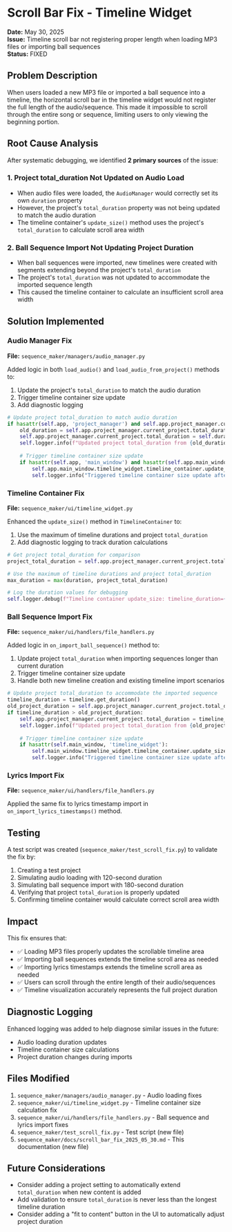 # Scroll Bar Fix - Timeline Widget

**Date:** May 30, 2025  
**Issue:** Timeline scroll bar not registering proper length when loading MP3 files or importing ball sequences  
**Status:** FIXED

## Problem Description

When users loaded a new MP3 file or imported a ball sequence into a timeline, the horizontal scroll bar in the timeline widget would not register the full length of the audio/sequence. This made it impossible to scroll through the entire song or sequence, limiting users to only viewing the beginning portion.

## Root Cause Analysis

After systematic debugging, we identified **2 primary sources** of the issue:

### 1. Project total_duration Not Updated on Audio Load
- When audio files were loaded, the `AudioManager` would correctly set its own `duration` property
- However, the project's `total_duration` property was not being updated to match the audio duration
- The timeline container's `update_size()` method uses the project's `total_duration` to calculate scroll area width

### 2. Ball Sequence Import Not Updating Project Duration
- When ball sequences were imported, new timelines were created with segments extending beyond the project's `total_duration`
- The project's `total_duration` was not updated to accommodate the imported sequence length
- This caused the timeline container to calculate an insufficient scroll area width

## Solution Implemented

### Audio Manager Fix
**File:** `sequence_maker/managers/audio_manager.py`

Added logic in both `load_audio()` and `load_audio_from_project()` methods to:
1. Update the project's `total_duration` to match the audio duration
2. Trigger timeline container size update
3. Add diagnostic logging

```python
# Update project total_duration to match audio duration
if hasattr(self.app, 'project_manager') and self.app.project_manager.current_project:
    old_duration = self.app.project_manager.current_project.total_duration
    self.app.project_manager.current_project.total_duration = self.duration
    self.logger.info(f"Updated project total_duration from {old_duration}s to {self.duration}s")
    
    # Trigger timeline container size update
    if hasattr(self.app, 'main_window') and hasattr(self.app.main_window, 'timeline_widget'):
        self.app.main_window.timeline_widget.timeline_container.update_size()
        self.logger.info("Triggered timeline container size update after audio load")
```

### Timeline Container Fix
**File:** `sequence_maker/ui/timeline_widget.py`

Enhanced the `update_size()` method in `TimelineContainer` to:
1. Use the maximum of timeline durations and project `total_duration`
2. Add diagnostic logging to track duration calculations

```python
# Get project total_duration for comparison
project_total_duration = self.app.project_manager.current_project.total_duration

# Use the maximum of timeline durations and project total_duration
max_duration = max(duration, project_total_duration)

# Log the duration values for debugging
self.logger.debug(f"Timeline container update_size: timeline_duration={duration:.2f}s, project_total_duration={project_total_duration:.2f}s, using max_duration={max_duration:.2f}s")
```

### Ball Sequence Import Fix
**File:** `sequence_maker/ui/handlers/file_handlers.py`

Added logic in `on_import_ball_sequence()` method to:
1. Update project `total_duration` when importing sequences longer than current duration
2. Trigger timeline container size update
3. Handle both new timeline creation and existing timeline import scenarios

```python
# Update project total_duration to accommodate the imported sequence
timeline_duration = timeline.get_duration()
old_project_duration = self.app.project_manager.current_project.total_duration
if timeline_duration > old_project_duration:
    self.app.project_manager.current_project.total_duration = timeline_duration
    self.logger.info(f"Updated project total_duration from {old_project_duration}s to {timeline_duration}s after ball sequence import")
    
    # Trigger timeline container size update
    if hasattr(self.main_window, 'timeline_widget'):
        self.main_window.timeline_widget.timeline_container.update_size()
        self.logger.info("Triggered timeline container size update after ball sequence import")
```

### Lyrics Import Fix
**File:** `sequence_maker/ui/handlers/file_handlers.py`

Applied the same fix to lyrics timestamp import in `on_import_lyrics_timestamps()` method.

## Testing

A test script was created (`sequence_maker/test_scroll_fix.py`) to validate the fix by:
1. Creating a test project
2. Simulating audio loading with 120-second duration
3. Simulating ball sequence import with 180-second duration
4. Verifying that project `total_duration` is properly updated
5. Confirming timeline container would calculate correct scroll area width

## Impact

This fix ensures that:
- ✅ Loading MP3 files properly updates the scrollable timeline area
- ✅ Importing ball sequences extends the timeline scroll area as needed
- ✅ Importing lyrics timestamps extends the timeline scroll area as needed
- ✅ Users can scroll through the entire length of their audio/sequences
- ✅ Timeline visualization accurately represents the full project duration

## Diagnostic Logging

Enhanced logging was added to help diagnose similar issues in the future:
- Audio loading duration updates
- Timeline container size calculations
- Project duration changes during imports

## Files Modified

1. `sequence_maker/managers/audio_manager.py` - Audio loading fixes
2. `sequence_maker/ui/timeline_widget.py` - Timeline container size calculation fix
3. `sequence_maker/ui/handlers/file_handlers.py` - Ball sequence and lyrics import fixes
4. `sequence_maker/test_scroll_fix.py` - Test script (new file)
5. `sequence_maker/docs/scroll_bar_fix_2025_05_30.md` - This documentation (new file)

## Future Considerations

- Consider adding a project setting to automatically extend `total_duration` when new content is added
- Add validation to ensure `total_duration` is never less than the longest timeline duration
- Consider adding a "fit to content" button in the UI to automatically adjust project duration